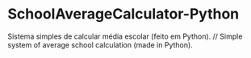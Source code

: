 # SchoolAverageCalculator-Python
Sistema simples de calcular média escolar (feito em Python). // Simple system of average school calculation (made in Python).
